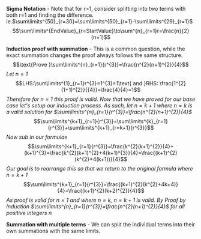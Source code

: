 **Sigma Notation** - Note that for r>1, consider splitting into two terms with both r=1 and finding the difference. ie.$\sum\limits^{50}_{r=30}=\sum\limits^{50}_{r=1}-\sum\limits^{29}_{r=1}$
$$\sum\limits^{EndValue}_{r=StartValue}\to\sum^{n}_{r=1}r=\frac{n}{2}(n+1)$$

**Induction proof with summation** - This is a common question, while the exact summation changes the proof always follows the same structure.
$$\text{Prove }\sum\limits^{n}_{r=1}{r^{3}}=\frac{n^{2}(n+1)^{2}}{4}$$
*Let $n=1$*
$$LHS:\sum\limits^{1}_{r=1}r^{3}=1^{3}=1\text{ and }RHS: \frac{1^{2}(1+1)^{2}}{{4}}=\frac{4}{4}=1$$
*Therefore for $n=1$ this proof is valid. Now that we have proved for our base case let's setup our induction process. As such, let $n=k+1$ where $n=k$ is a valid solution for $\sum\limits^{n}_{r=1}{r^{3}}=\frac{n^{2}(n+1)^{2}}{4}$*
$$\sum\limits^{k+1}_{r=1}{r^{3}}=\sum\limits^{k}_{r=1}{r^{3}}+\sum\limits^{k+1}_{r=k+1}{r^{3}}$$
*Now sub in our formulae*
$$\sum\limits^{k+1}_{r=1}{r^{3}}=\frac{k^{2}(k+1)^{2}}{4}+(k+1)^{3}=\frac{k^{2}(k+1)^{2}+4(k+1)^{3}}{4}=\frac{(k+1)^{2}(k^{2}+4(k+1))}{4}$$
*Our goal is to rearrange this so that we return to the original formula where $n= k+1$*
$$\sum\limits^{k+1}_{r=1}{r^{3}}=\frac{(k+1)^{2}(k^{2}+4k+4)}{4}=\frac{(k+1)^{2}(k+2)^{2}}{4}$$
*As proof is valid for $n=1$ and where $n=k$, $n=k+1$ is valid. By Proof by Induction $\sum\limits^{n}_{r=1}{r^{3}}=\frac{n^{2}(n+1)^{2}}{4}$ for all positive integers $n$*


**Summation with multiple terms** - We can split the individual terms into their own summations with the same limits.